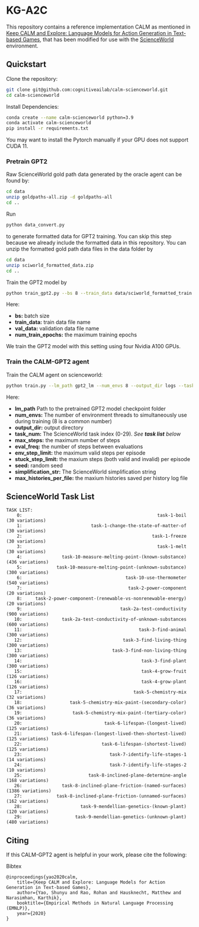 # KG-A2C
This repository contains a reference implementation CALM as mentioned in [Keep CALM and Explore: Language Models for Action Generation in Text-based Games](https://arxiv.org/abs/2010.02903), that has been modified for use with the [ScienceWorld](https://www.github.com/allenai/ScienceWorld) environment.

## Quickstart
Clone the repository:
```bash
git clone git@github.com:cognitiveailab/calm-scienceworld.git
cd calm-scienceworld
```

Install Dependencies:
```bash
conda create --name calm-scienceworld python=3.9
conda activate calm-scienceworld
pip install -r requirements.txt
```
You may want to install the Pytorch manually if your GPU does not support CUDA 11.

### Pretrain GPT2

Raw ScienceWorld gold path data generated by the oracle agent can be found by:
```bash
cd data
unzip goldpaths-all.zip -d goldpaths-all
cd ..
```
Run
```bash
python data_convert.py
```
to generate formatted data for GPT2 training. You can skip this step because we already include the formatted data in this repository. You can unzip the formatted gold path data files in the data folder by
```bash
cd data
unzip sciworld_formatted_data.zip
cd ..
```
Train the GPT2 model by
```bash
python train_gpt2.py --bs 8 --train_data data/sciworld_formatted_train.jsonl --val_data data/sciworld_formatted_val.jsonl --num_train_epochs 20 --save_dir_root gpt2_lm
```
Here:
- **bs:** batch size
- **train_data:** train data file name
- **val_data:** validation data file name
- **num_train_epochs:** the maximum training epochs

We train the GPT2 model with this setting using four Nvidia A100 GPUs.

### Train the CALM-GPT2 agent

Train the CALM agent on scienceworld:
```bash
python train.py --lm_path gpt2_lm --num_envs 8 --output_dir logs --task_num 0 --max_steps 100000 --eval_freq 1000 --env_step_limit 100 --stuck_step_limit 200 --seed 0 --simplification_str easy --max_histories_per_file 1000
```

Here:
- **lm_path** Path to the pretrained GPT2 model checkpoint folder
- **num_envs:** The number of environment threads to simultaneously use during training (8 is a common number)
- **output_dir:** output directory
- **task_num:** The ScienceWorld task index (0-29). *See **task list** below*
- **max_steps:** the maximum number of steps
- **eval_freq:** the number of steps between evaluations
- **env_step_limit:** the maximum valid steps per episode
- **stuck_step_limit:** the maxium steps (both valid and invalid) per episode
- **seed:** random seed
- **simplification_str:** The ScienceWorld simplification string
- **max_histories_per_file:** the maxium histories saved per history log file

## ScienceWorld Task List
```
TASK LIST: 
    0: 	                                                 task-1-boil  (30 variations)
    1: 	                        task-1-change-the-state-of-matter-of  (30 variations)
    2: 	                                               task-1-freeze  (30 variations)
    3: 	                                                 task-1-melt  (30 variations)
    4: 	             task-10-measure-melting-point-(known-substance)  (436 variations)
    5: 	           task-10-measure-melting-point-(unknown-substance)  (300 variations)
    6: 	                                     task-10-use-thermometer  (540 variations)
    7: 	                                      task-2-power-component  (20 variations)
    8: 	   task-2-power-component-(renewable-vs-nonrenewable-energy)  (20 variations)
    9: 	                                   task-2a-test-conductivity  (900 variations)
   10: 	             task-2a-test-conductivity-of-unknown-substances  (600 variations)
   11: 	                                          task-3-find-animal  (300 variations)
   12: 	                                    task-3-find-living-thing  (300 variations)
   13: 	                                task-3-find-non-living-thing  (300 variations)
   14: 	                                           task-3-find-plant  (300 variations)
   15: 	                                           task-4-grow-fruit  (126 variations)
   16: 	                                           task-4-grow-plant  (126 variations)
   17: 	                                        task-5-chemistry-mix  (32 variations)
   18: 	                task-5-chemistry-mix-paint-(secondary-color)  (36 variations)
   19: 	                 task-5-chemistry-mix-paint-(tertiary-color)  (36 variations)
   20: 	                             task-6-lifespan-(longest-lived)  (125 variations)
   21: 	         task-6-lifespan-(longest-lived-then-shortest-lived)  (125 variations)
   22: 	                            task-6-lifespan-(shortest-lived)  (125 variations)
   23: 	                               task-7-identify-life-stages-1  (14 variations)
   24: 	                               task-7-identify-life-stages-2  (10 variations)
   25: 	                       task-8-inclined-plane-determine-angle  (168 variations)
   26: 	             task-8-inclined-plane-friction-(named-surfaces)  (1386 variations)
   27: 	           task-8-inclined-plane-friction-(unnamed-surfaces)  (162 variations)
   28: 	                    task-9-mendellian-genetics-(known-plant)  (120 variations)
   29: 	                  task-9-mendellian-genetics-(unknown-plant)  (480 variations)
```

## Citing

If this CALM-GPT2 agent is helpful in your work, please cite the following:

Bibtex
```
@inproceedings{yao2020calm,
    title={Keep CALM and Explore: Language Models for Action Generation in Text-based Games},
    author={Yao, Shunyu and Rao, Rohan and Hausknecht, Matthew and Narasimhan, Karthik},
    booktitle={Empirical Methods in Natural Language Processing (EMNLP)},
    year={2020}
}
```